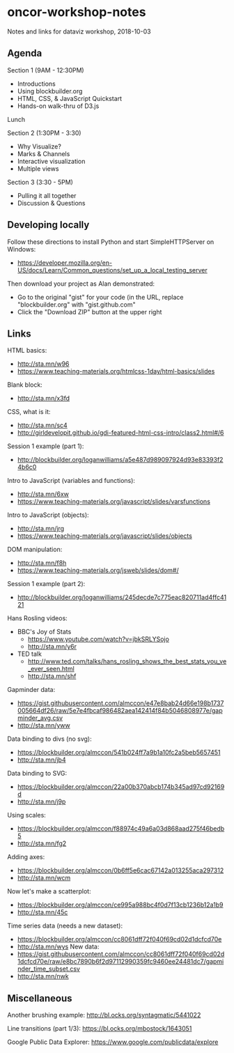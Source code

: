 # oncor-workshop-notes
Notes and links for dataviz workshop, 2018-10-03

## Agenda

Section 1 (9AM - 12:30PM)

* Introductions
* Using blockbuilder.org
* HTML, CSS, & JavaScript Quickstart
* Hands-on walk-thru of D3.js

Lunch

Section 2 (1:30PM - 3:30)

* Why Visualize?
* Marks & Channels
* Interactive visualization
* Multiple views

Section 3 (3:30 - 5PM)

* Pulling it all together
* Discussion & Questions

## Developing locally
Follow these directions to install Python and start SimpleHTTPServer on Windows:
-  https://developer.mozilla.org/en-US/docs/Learn/Common_questions/set_up_a_local_testing_server

Then download your project as Alan demonstrated:
- Go to the original "gist" for your code (in the URL, replace "blockbuilder.org" with "gist.github.com"
- Click the "Download ZIP" button at the upper right

## Links

HTML basics:
- http://sta.mn/w96
- https://www.teaching-materials.org/htmlcss-1day/html-basics/slides

Blank block:
- http://sta.mn/x3fd

CSS, what is it:
- http://sta.mn/sc4
- http://girldevelopit.github.io/gdi-featured-html-css-intro/class2.html#/6

Session 1 example (part 1):
- http://blockbuilder.org/loganwilliams/a5e487d989097924d93e83393f24b6c0

Intro to JavaScript (variables and functions):
- http://sta.mn/6xw
- https://www.teaching-materials.org/javascript/slides/varsfunctions

Intro to JavaScript (objects):
- http://sta.mn/jrg
- https://www.teaching-materials.org/javascript/slides/objects

DOM manipulation:
- http://sta.mn/f8h
- https://www.teaching-materials.org/jsweb/slides/dom#/

Session 1 example (part 2):
- http://blockbuilder.org/loganwilliams/245decde7c775eac820711ad4ffc4121




Hans Rosling videos:
- BBC's Joy of Stats
  - https://www.youtube.com/watch?v=jbkSRLYSojo
  - http://sta.mn/y6r
- TED talk
  - http://www.ted.com/talks/hans_rosling_shows_the_best_stats_you_ve_ever_seen.html
  - http://sta.mn/shf

Gapminder data:
- https://gist.githubusercontent.com/almccon/e47e8bab24d66e198b1737005664df26/raw/5e7e4fbcaf986482aea142414f84b5046808977e/gapminder_avg.csv
- http://sta.mn/yww 

Data binding to divs (no svg):
- https://blockbuilder.org/almccon/541b024ff7a9b1a10fc2a5beb5657451
- http://sta.mn/jb4

Data binding to SVG:
- https://blockbuilder.org/almccon/22a00b370abcb174b345ad97cd92169d
- http://sta.mn/j9p

Using scales:
- https://blockbuilder.org/almccon/f88974c49a6a03d868aad275f46bedb5
- http://sta.mn/fg2

Adding axes:
- https://blockbuilder.org/almccon/0b6ff5e6cac67142a013255aca297312
- http://sta.mn/wcm

Now let's make a scatterplot:
- https://blockbuilder.org/almccon/ce995a988bc4f0d7f13cb1236b12a1b9
- http://sta.mn/45c

Time series data (needs a new dataset):
- https://blockbuilder.org/almccon/cc8061dff72f040f69cd02d1dcfcd70e
- http://sta.mn/wys
New data:
- https://gist.githubusercontent.com/almccon/cc8061dff72f040f69cd02d1dcfcd70e/raw/e8bc7890b6f2d97112990359fc9460ee24481dc7/gapminder_time_subset.csv
- http://sta.mn/nwk

## Miscellaneous

Another brushing example: http://bl.ocks.org/syntagmatic/5441022

Line transitions (part 1/3): https://bl.ocks.org/mbostock/1643051

Google Public Data Explorer: https://www.google.com/publicdata/explore
